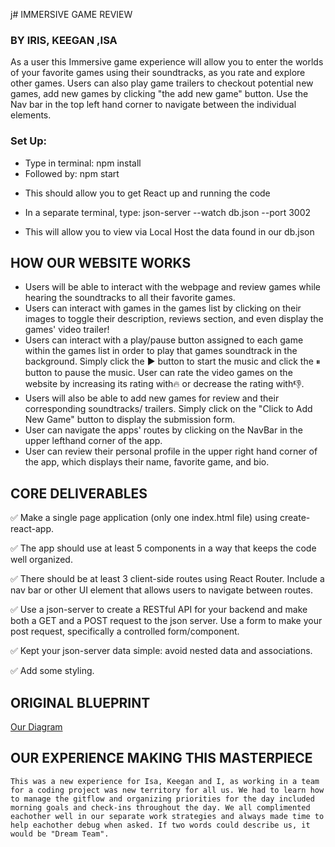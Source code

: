 j# IMMERSIVE GAME REVIEW

### BY IRIS, KEEGAN ,ISA

As a user this Immersive game experience will allow you to enter the worlds
of your favorite games using their soundtracks, as you rate and explore other games.
Users can also play game trailers to checkout potential new games, add new games by
clicking "the add new game" button. Use the Nav bar in the top left hand corner to navigate
between the individual elements.

### Set Up:

- Type in terminal:
  npm install
- Followed by:
  npm start

* This should allow you to get React up and running the code

- In a separate terminal, type:
  json-server --watch db.json --port 3002

* This will allow you to view via Local Host the data found in our db.json

## HOW OUR WEBSITE WORKS

- Users will be able to interact with the webpage and review games while hearing the soundtracks to all their favorite games.
- Users can interact with games in the games list by clicking on their images to toggle their description, reviews section, and even display the games' video trailer!
- Users can interact with a play/pause button assigned to each game within the games list in order to play that games soundtrack in the background. Simply click the ▶️ button to start the music and click the ⏸ button to pause the music.
  User can rate the video games on the website by increasing its rating with🔥 or decrease the rating with👎.
- Users will also be able to add new games for review and their corresponding soundtracks/ trailers. Simply click on the "Click to Add New Game" button to display the submission form.
- User can navigate the apps' routes by clicking on the NavBar in the upper lefthand corner of the app.
- User can review their personal profile in the upper right hand corner of the app, which displays their name, favorite game, and bio.

## CORE DELIVERABLES

✅ Make a single page application (only one index.html file) using create-react-app.

✅ The app should use at least 5 components in a way that keeps the code well organized.

✅ There should be at least 3 client-side routes using React Router. Include a nav bar or other UI element that allows users to navigate between routes.

✅ Use a json-server to create a RESTful API for your backend and make both a GET and a POST request to the json server. Use a form to make your post request, specifically a controlled form/component.

✅ Kept your json-server data simple: avoid nested data and associations.

✅ Add some styling.

## ORIGINAL BLUEPRINT

[Our Diagram](https://www.canva.com/design/DAFGHshHRM4/dl--nwmTVYYfFsfq7H9r_Q/view?utm_content=DAFGHshHRM4&utm_campaign=designshare&utm_medium=link2&utm_source=sharebutton)

## OUR EXPERIENCE MAKING THIS MASTERPIECE

    This was a new experience for Isa, Keegan and I, as working in a team for a coding project was new territory for all us. We had to learn how to manage the gitflow and organizing priorities for the day included morning goals and check-ins throughout the day. We all complimented eachother well in our separate work strategies and always made time to help eachother debug when asked. If two words could describe us, it would be "Dream Team".
